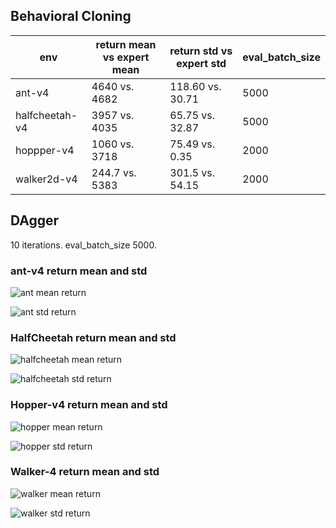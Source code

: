 ## Behavioral Cloning

| env            | return mean vs expert mean | return std vs expert std | eval_batch_size |
|----------------|----------------------------|--------------------------|-----------------|
| ant-v4         | 4640  vs. 4682             | 118.60 vs. 30.71         | 5000            |
| halfcheetah-v4 | 3957  vs. 4035             | 65.75  vs. 32.87         | 5000            |
| hoppper-v4     | 1060  vs. 3718             | 75.49  vs. 0.35          | 2000            |
| walker2d-v4    | 244.7 vs. 5383             | 301.5  vs. 54.15         | 2000            |


## DAgger

10 iterations. 
eval_batch_size 5000.

### ant-v4 return mean and std

![ant mean return](/result_plots/ant_average_return.png)

![ant std return](/result_plots/ant_return_std.png)


### HalfCheetah return mean and std

![halfcheetah mean return](/result_plots/halfcheetah_average_return.png)

![halfcheetah std return](/result_plots/halfcheetah_return_std.png)

### Hopper-v4 return mean and std

![hopper mean return](/result_plots/hopper_average_return.png)

![hopper std return](/result_plots/hopper_return_std.png)

### Walker-4 return mean and std

![walker mean return](/result_plots/walker_average_return.png)

![walker std return](/result_plots/walker_return_std.png)

